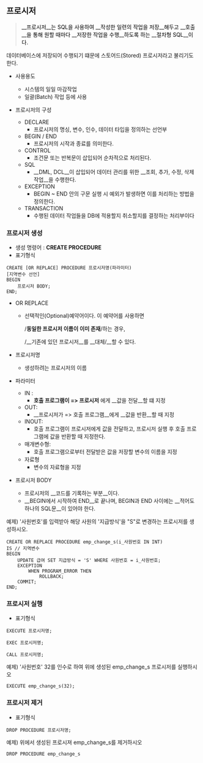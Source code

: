 ## 프로시저

><span style ="color:black">__프로시저__는 SQL을 사용하여 __작성한 일련의 작업을 저장__해두고 __호출__을 통해 원할 때마다 __저장한 작업을 수행__하도록 하는 __절차형 SQL__이다.</span>

데이터베이스에 저장되어 수행되기 떄문에 스토어드(Stored) 프로시저라고 불리기도 한다.

- 사용용도
  - 시스템의 일일 마감작업
  - 일괄(Batch) 작업 등에 사용



- 프로시저의 구성
  - DECLARE
    - 프로시저의 명싱, 변수, 인수, 데이터 타입을 정의하는 선언부
  - BEGIN / END
    - 프로시저의 시작과 종료를 의미한다.
  - CONTROL
    - 조건문 또는 반복문이 삽입되어 순차적으로 처리된다.
  - SQL
    - __DML, DCL__이 삽입되어 데이터 관리를 위한 __조회, 추가, 수정, 삭제 작업__을 수행한다.
  - EXCEPTION
    - BEGIN ~ END 안의 구문 실행 시 예외가 발생하면 이를 처리하는 방법을 정의한다.
  - TRANSACTION
    - 수행된 데이터 작업들을 DB에 적용할지 취소할지를 결정하는 처리부이다



### 프로시저 생성

- 생성 명령어 : __CREATE PROCEDURE__
- 표기형식

```
CREATE [OR REPLACE] PROCEDURE 프로시저명(파라미터)
[지역변수 선언]
BEGIN
	프로시저 BODY;
END;
```

- OR REPLACE

  - 선택적인(Optional)예약어이다. 이 예약어를 사용하면 

    /__동일한 프로시저 이름이 이미 존재__/하는 경우, 

    /__기존에 있던 프로시저__를 __대체/__할 수 있다.

- 프로시저명

  - 생성하려는 프로시저의 이름

- 파라미터

  - IN : 
    - __호출 프로그램이 => 프로시저__ 에게 __값을 전달__할 떄 지정
  - OUT: 
    - __프로시저가 => 호출 프로그램__에게 __값을 반환__할 때 지정
  - INOUT: 
    - 호출 프로그램이 프로시저에게 값을 전달하고, 프로시저 실행 후 호출 프로그램에 값을 반환할 때 지정한다.
  - 매개변수형:
    - 호출 프로그램으로부터 전달받은 값을 저장할 변수의 이름을 지정
  - 자료형
    - 변수의 자료형을 지정
  
- 프로시저 BODY

  - 프로시저의 __코드를 기록하는 부분__이다.
  - __BEGIN에서 시작하여 END__로 끝나며, BEGIN과 END 사이에는 __적어도 하나의 SQL문__이 있어야 한다.



예제) '사원번호'를 입력받아 해당 사원의 '지급방식'을 "S"로 변경하는 프로시저를 생성하시오.

```
CREATE OR REPLACE PROCEDURE emp_change_s(i_사원번호 IN INT)
IS // 지역변수
BEGIN
	UPDATE 급여 SET 지급방식 = 'S' WHERE 사원번호 = i_사원번호;
	EXCEPTION
		WHEN PROGRAM_ERROR THEN
			ROLLBACK;
	COMMIT;
END;
```



### 프로시저 실행

- 표기형식

```
EXECUTE 프로시저명;
```

```
EXEC 프로시저명;
```

```
CALL 프로시저명;
```



예제) '사원번호' 32를 인수로 하여 위에 생성된 emp_change_s 프로시저를 실행하시오

```
EXECUTE emp_change_s(32);
```



### 프로시저 제거

- 표기형식

```
DROP PROCEDURE 프로시저명;
```



예제) 위에서 생성된 프로시져 emp_change_s를 제거하시오

```
DROP PROCEDURE emp_change_s
```

